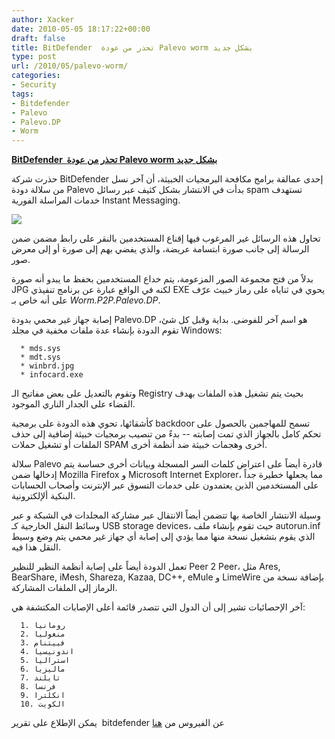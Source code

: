 ```yaml
---
author: Xacker
date: 2010-05-05 18:17:22+00:00
draft: false
title: BitDefender  تحذر من عودة Palevo worm بشكل جديد
type: post
url: /2010/05/palevo-worm/
categories:
- Security
tags:
- Bitdefender
- Palevo
- Palevo.DP
- Worm
---
```


[**BitDefender  تحذر من عودة Palevo worm بشكل جديد**](http://www.it-scoop.com/2010/05/palevo-worm/)


حذرت شركة BitDefender إحدى عمالقة برامج مكافحة البرمجيات الخبيثة، أن آخر نسل من سلالة دودة Palevo بدأت في الانتشار بشكل كثيف عبر رسائل spam تستهدف خدمات المراسلة الفورية Instant Messaging.


[![](http://www.it-scoop.com/wp-content/uploads/2010/05/malware.jpg)
](http://www.it-scoop.com/2010/05/palevo-worm/)


تحاول هذه الرسائل غير المرغوب فيها إقناع المستخدمين بالنقر على رابط مضمن ضمن الرسالة إلى جانب صورة ابتسامة عريضة، والذي يفضي بهم إلى صورة أو إلى معرض صور.

بدلاً من فتح مجموعة الصور المزعومة، يتم خداع المستخدمين بحفظ ما يبدو أنه صورة JPG لكنه في الواقع عبارة عن برنامج تنفيذي EXE يحوي في ثناياه على رماز خبيث عرّف على أنه خاص بـ _Worm.P2P.Palevo.DP_.

إصابة جهاز غير محمي بدودة Palevo.DP هو اسم آخر للفوضى. بداية وقبل كل شئ، تقوم الدودة بإنشاء عدة ملفات مخفية في مجلد Windows:



	  * mds.sys
	  * mdt.sys
	  * winbrd.jpg
	  * infocard.exe

وتقوم بالتعديل على بعض مفاتيح الـ Registry بحيث يتم تشغيل هذه الملفات بهدف القضاء على الجدار الناري الموجود.

كأشقائها، تحوي هذه الدودة على برمجية backdoor تسمح للمهاجمين بالحصول على تحكم كامل بالجهاز الذي تمت إصابته -- بدءً من تنصيب برمجيات خبيثة إضافية إلى حذف الملفات أو تشغيل حملات SPAM أخرى وهجمات خبيثة ضد أنظمة أخرى.

سلالة Palevo قادرة أيضاً على اعتراض كلمات السر المسجلة وبيانات أخرى حساسة يتم إدخالها ضمن Mozilla Firefox و Microsoft Internet Explorer، مما يجعلها خطيرة جداً على المستخدمين الذين يعتمدون على خدمات التسوق عبر الإنترنت وأصحاب الحسابات البنكية ألإلكترونية.

وسيلة الانتشار الخاصة بها تتضمن أيضاً الانتقال عبر مشاركة المجلدات في الشبكة و عبر وسائط النقل الخارجية كـ USB storage devices، حيث تقوم بإنشاء ملف autorun.inf الذي يقوم بتشغيل نسخة منها مما يؤدي إلى إصابة أي جهاز غير محمي يتم وضع وسيط النقل هذا فيه.

تعمل الدودة أيضاً على إصابة أنظمة النظير للنظير Peer 2 Peer، مثل Ares, BearShare, iMesh, Shareza, Kazaa, DC++, eMule و LimeWire بإضافة نسخة من الرماز إلى الملفات المشاركة.

آخر الإحصائيات تشير إلى أن الدول التي تتصدر قائمة أعلى الإصابات المكتشفة هي:

	  1. رومانيا
	  2. منغوليا
	  3. فييتنام
	  4. اندونيسيا
	  5. استراليا
	  6. ماليزيا
	  7. تايلند
	  8. فرنسا
	  9. انكلترا
	  10. الكويت

يمكن الإطلاع على تقرير  bitdefender عن الفيروس من [هنا](http://www.bitdefender.com/VIRUS-1000603-en--Worm.P2P.Palevo.DP.html)
